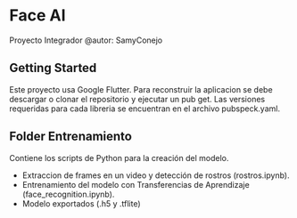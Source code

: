 # Face AI

Proyecto Integrador
@autor: SamyConejo

## Getting Started

Este proyecto usa Google Flutter. Para reconstruir la aplicacion se debe descargar o clonar el repositorio y ejecutar un pub get. 
Las versiones requeridas para cada libreria se encuentran en el archivo pubspeck.yaml.

## Folder Entrenamiento 
Contiene los scripts de Python para la creación del modelo.
  - Extraccion de frames en un video y detección de rostros (rostros.ipynb).
  - Entrenamiento del modelo con Transferencias de Aprendizaje (face_recognition.ipynb).
  - Modelo exportados (.h5 y .tflite)



